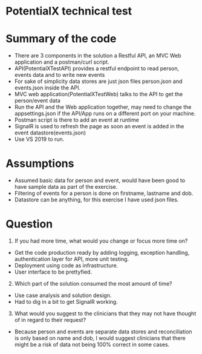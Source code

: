 # PotentialX technical test

# Summary of the code
- There are 3 components in the solution a Restful API, an MVC Web application and a postman/curl script.
- API(PotentialXTestAPI) provides a restful endpoint to read person, events data and to write new events 
- For sake of simplicity data stores are just json files person.json and events.json inside the API.
- MVC web application(PotentialXTestWeb) talks to the API to get the person/event data 
- Run the API and the Web application together, may need to change the appsettings.json if the API/App runs on a different port on your machine.
- Postman script is there to add an event at runtime 
- SignalR is used to refresh the page as soon an event is added in the event datastore(events.json)
- Use VS 2019 to run.


# Assumptions
- Assumed basic data for person and event, would have been good to have sample data as part of the exercise.
- Filtering of events for a person is done on firstname, lastname and dob.
- Datastore can be anything, for this exercise I have used json files.

# Question
1.	If you had more time, what would you change or focus more time on?
  - Get the code production ready by adding logging, exception handling, authentication layer for API, more unit testing.
  - Deployment using code as infrastructure.
  - User interface to be prettyfied.

2.	Which part of the solution consumed the most amount of time?
  - Use case analysis and solution design.
  - Had to dig in a bit to get SignalR working.
  
3.	What would you suggest to the clinicians that they may not have thought of in regard to their request?
  - Because person and events are separate data stores and reconciliation is only based on name and dob, I would suggest clinicians that there might be a risk of data not being 100% correct in some cases.
  

